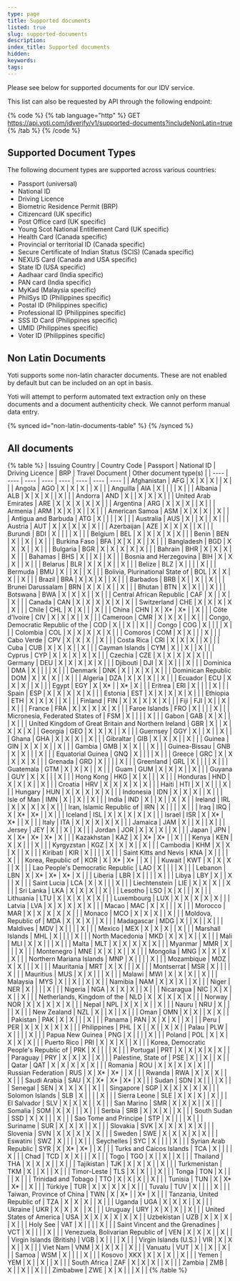 ```yaml
---
type: page
title: Supported documents
listed: true
slug: supported-documents
description: 
index_title: Supported documents
hidden: 
keywords: 
tags: 
---
```



Please see below for supported documents for our IDV service.

This list can also be requested by API through the following endpoint:


{% code %}
{% tab language="http" %}
GET https://api.yoti.com/idverify/v1/supported-documents?includeNonLatin=true
{% /tab %}
{% /code %}


## Supported Document Types

The following document types are supported across various countries:

- Passport (universal)
- National ID
- Driving Licence
- Biometric Residence Permit (BRP)
- Citizencard (UK specific)
- Post Office card (UK specific)
- Young Scot National Entitlement Card (UK specific)
- Health Card (Canada specific)
- Provincial or territorial ID (Canada specific)
- Secure Certificate of Indian Status (SCIS) (Canada specific)
- NEXUS Card (Canada and USA specific)
- State ID (USA specific)
- Aadhaar card (India specific)
- PAN card (India specific)
- MyKad (Malaysia specific)
- PhilSys ID (Philippines specific)
- Postal ID (Philippines specific)
- Professional ID (Philippines specific)
- SSS ID Card (Philippines specific)
- UMID (Philippines specific)
- Voter ID (Philippines specific)

## Non Latin Documents

Yoti supports some non-latin character documents. These are not enabled by default but can be included on an opt in basis.

Yoti will attempt to perform automated text extraction only on these documents and a document authenticity check. We cannot perform manual data entry.


{% synced id="non-latin-documents-table" %}
{% /synced %}


## All documents

{% table %}
| Issuing Country | Country Code | Passport | National ID | Driving Licence | BRP | Travel Document | Other document type(s) | 
| ---- | ---- | ---- | ---- | ---- | ---- | ---- | ---- | 
| Afghanistan | AFG | X | X | X |  | X |  | 
| Angola | AGO | X | X | X |  | X |  | 
| Anguilla | AIA | X |  |  |  | X |  | 
| Albania | ALB | X | X | X |  | X |  | 
| Andorra | AND | X |  | X | X | X |  | 
| United Arab Emirates | ARE | X | X | X | X | X |  | 
| Argentina | ARG | X | X | X |  | X |  | 
| Armenia | ARM | X | X | X |  | X |  | 
| American Samoa | ASM | X | X | X |  | X |  | 
| Antigua and Barbuda | ATG | X |  |  |  | X |  | 
| Australia | AUS | X |  | X |  | X |  | 
| Austria | AUT | X | X | X | X | X |  | 
| Azerbaijan | AZE | X | X | X |  | X |  | 
| Burundi | BDI | X |  |  |  | X |  | 
| Belgium | BEL | X | X | X | X | X |  | 
| Benin | BEN | X |  | X |  | X |  | 
| Burkina Faso | BFA | X | X | X |  | X |  | 
| Bangladesh | BGD | X | X | X |  | X |  | 
| Bulgaria | BGR | X | X | X | X | X |  | 
| Bahrain | BHR | X | X | X |  | X |  | 
| Bahamas | BHS | X |  | X |  | X |  | 
| Bosnia and Herzegovina | BIH | X | X | X |  | X |  | 
| Belarus | BLR | X | X | X |  | X |  | 
| Belize | BLZ | X |  |  |  | X |  | 
| Bermuda | BMU | X |  | X |  | X |  | 
| Bolivia, Plurinational State of | BOL | X | X | X |  | X |  | 
| Brazil | BRA | X | X | X |  | X |  | 
| Barbados | BRB | X |  | X |  | X |  | 
| Brunei Darussalam | BRN | X | X | X |  | X |  | 
| Bhutan | BTN | X | X |  |  | X |  | 
| Botswana | BWA | X | X | X |  | X |  | 
| Central African Republic | CAF | X |  | X |  | X |  | 
| Canada | CAN | X | X | X | X | X | X | 
| Switzerland | CHE | X | X | X | X | X |  | 
| Chile | CHL | X | X |  |  | X |  | 
| China | CHN | X | X* | X* |  | X |  | 
| Côte d'Ivoire | CIV | X | X | X |  | X |  | 
| Cameroon | CMR | X | X | X |  | X |  | 
| Congo, Democratic Republic of the | COD | X |  | X |  | X |  | 
| Congo | COG | X |  |  |  | X |  | 
| Colombia | COL | X | X | X | X | X |  | 
| Comoros | COM | X | X |  |  | X |  | 
| Cabo Verde | CPV | X | X | X |  | X |  | 
| Costa Rica | CRI | X | X | X |  | X |  | 
| Cuba | CUB | X | X | X |  | X |  | 
| Cayman Islands | CYM | X |  | X |  | X |  | 
| Cyprus | CYP | X | X | X | X | X |  | 
| Czechia | CZE | X | X | X | X | X |  | 
| Germany | DEU | X | X | X | X | X |  | 
| Djibouti | DJI | X | X |  |  | X |  | 
| Dominica | DMA | X |  |  |  | X |  | 
| Denmark | DNK | X |  | X | X | X |  | 
| Dominican Republic | DOM | X | X | X |  | X |  | 
| Algeria | DZA | X | X | X |  | X |  | 
| Ecuador | ECU | X | X | X |  | X |  | 
| Egypt | EGY | X | X* |  | X* | X |  | 
| Eritrea | ERI | X |  |  |  | X |  | 
| Spain | ESP | X | X | X | X | X |  | 
| Estonia | EST | X | X | X | X | X |  | 
| Ethiopia | ETH | X | X | X |  | X |  | 
| Finland | FIN | X | X | X | X | X |  | 
| Fiji | FJI | X |  | X |  | X |  | 
| France | FRA | X | X | X | X | X |  | 
| Faroe Islands | FRO | X |  |  |  | X |  | 
| Micronesia, Federated States of | FSM | X |  |  |  | X |  | 
| Gabon | GAB | X | X |  |  | X |  | 
| United Kingdom of Great Britain and Northern Ireland | GBR | X |  | X | X | X | X | 
| Georgia | GEO | X | X | X |  | X |  | 
| Guernsey | GGY | X |  | X |  | X |  | 
| Ghana | GHA | X | X | X |  | X |  | 
| Gibraltar | GIB | X | X | X |  | X |  | 
| Guinea | GIN | X | X | X |  | X |  | 
| Gambia | GMB | X | X |  |  | X |  | 
| Guinea-Bissau | GNB | X | X |  |  | X |  | 
| Equatorial Guinea | GNQ | X |  |  |  | X |  | 
| Greece | GRC | X | X | X | X | X |  | 
| Grenada | GRD | X |  |  |  | X |  | 
| Greenland | GRL | X |  |  |  | X |  | 
| Guatemala | GTM | X | X | X |  | X |  | 
| Guam | GUM | X | X | X |  | X |  | 
| Guyana | GUY | X | X |  |  | X |  | 
| Hong Kong | HKG | X | X |  |  | X |  | 
| Honduras | HND | X | X | X |  | X |  | 
| Croatia | HRV | X | X | X | X | X |  | 
| Haiti | HTI | X | X |  |  | X |  | 
| Hungary | HUN | X | X | X | X | X |  | 
| Indonesia | IDN | X | X | X |  | X |  | 
| Isle of Man | IMN | X |  | X |  | X |  | 
| India | IND | X |  | X |  | X | X | 
| Ireland | IRL | X | X | X | X | X |  | 
| Iran, Islamic Republic of | IRN | X |  |  |  | X |  | 
| Iraq | IRQ | X | X* | X* |  | X |  | 
| Iceland | ISL | X | X | X | X | X |  | 
| Israel | ISR | X | X* | X* |  | X |  | 
| Italy | ITA | X | X | X | X | X |  | 
| Jamaica | JAM | X |  | X |  | X |  | 
| Jersey | JEY | X |  | X |  | X |  | 
| Jordan | JOR | X | X | X |  | X |  | 
| Japan | JPN | X | X* | X* | X* | X |  | 
| Kazakhstan | KAZ | X | X* | X* |  | X |  | 
| Kenya | KEN | X | X |  |  | X |  | 
| Kyrgyzstan | KGZ | X | X | X |  | X |  | 
| Cambodia | KHM | X | X | X |  | X |  | 
| Kiribati | KIR | X |  |  |  | X |  | 
| Saint Kitts and Nevis | KNA | X |  |  |  | X |  | 
| Korea, Republic of | KOR | X | X* | X* |  | X |  | 
| Kuwait | KWT | X | X | X |  | X |  | 
| Lao People's Democratic Republic | LAO | X |  |  |  | X |  | 
| Lebanon | LBN | X | X* | X* | X* | X |  | 
| Liberia | LBR | X |  |  |  | X |  | 
| Libya | LBY | X |  | X |  | X |  | 
| Saint Lucia | LCA | X | X |  |  | X |  | 
| Liechtenstein | LIE | X | X | X |  | X |  | 
| Sri Lanka | LKA | X | X | X |  | X |  | 
| Lesotho | LSO | X | X |  |  | X |  | 
| Lithuania | LTU | X | X | X | X | X |  | 
| Luxembourg | LUX | X | X | X | X | X |  | 
| Latvia | LVA | X | X | X | X | X |  | 
| Macao | MAC | X | X |  |  | X |  | 
| Morocco | MAR | X | X | X | X | X |  | 
| Monaco | MCO | X | X | X |  | X |  | 
| Moldova, Republic of | MDA | X | X | X |  | X |  | 
| Madagascar | MDG | X |  | X |  | X |  | 
| Maldives | MDV | X |  |  |  | X |  | 
| Mexico | MEX | X | X | X |  | X |  | 
| Marshall Islands | MHL | X |  |  |  | X |  | 
| North Macedonia | MKD | X | X | X |  | X |  | 
| Mali | MLI | X | X |  |  | X |  | 
| Malta | MLT | X | X | X | X | X |  | 
| Myanmar | MMR | X |  |  |  | X |  | 
| Montenegro | MNE | X | X | X |  | X |  | 
| Mongolia | MNG | X | X | X |  | X |  | 
| Northern Mariana Islands | MNP | X |  |  |  | X |  | 
| Mozambique | MOZ | X | X |  |  | X |  | 
| Mauritania | MRT | X | X |  |  | X |  | 
| Montserrat | MSR | X |  |  |  | X |  | 
| Mauritius | MUS | X | X |  |  | X |  | 
| Malawi | MWI | X | X | X |  | X |  | 
| Malaysia | MYS | X |  | X |  | X | X | 
| Namibia | NAM | X | X | X |  | X |  | 
| Niger | NER | X |  |  |  | X |  | 
| Nigeria | NGA | X | X | X |  | X |  | 
| Nicaragua | NIC | X | X | X |  | X |  | 
| Netherlands, Kingdom of the | NLD | X | X | X | X | X |  | 
| Norway | NOR | X | X | X | X | X |  | 
| Nepal | NPL | X | X | X |  | X |  | 
| Nauru | NRU | X |  |  |  | X |  | 
| New Zealand | NZL | X |  | X |  | X |  | 
| Oman | OMN | X | X |  | X | X |  | 
| Pakistan | PAK | X | X |  |  | X |  | 
| Panama | PAN | X | X | X |  | X |  | 
| Peru | PER | X | X | X | X | X |  | 
| Philippines | PHL | X |  | X |  | X | X | 
| Palau | PLW | X |  |  |  | X |  | 
| Papua New Guinea | PNG | X |  |  |  | X |  | 
| Poland | POL | X | X | X | X | X |  | 
| Puerto Rico | PRI | X | X | X |  | X |  | 
| Korea, Democratic People's Republic of | PRK | X |  |  |  | X |  | 
| Portugal | PRT | X | X | X | X | X |  | 
| Paraguay | PRY | X | X | X |  | X |  | 
| Palestine, State of | PSE | X |  | X |  | X |  | 
| Qatar | QAT | X | X | X | X | X |  | 
| Romania | ROU | X | X | X | X | X |  | 
| Russian Federation | RUS | X | X* | X* |  | X |  | 
| Rwanda | RWA | X | X | X |  | X |  | 
| Saudi Arabia | SAU | X | X* | X* | X* | X |  | 
| Sudan | SDN | X |  |  |  | X |  | 
| Senegal | SEN | X | X | X |  | X |  | 
| Singapore | SGP | X | X | X | X | X |  | 
| Solomon Islands | SLB | X |  |  |  | X |  | 
| Sierra Leone | SLE | X | X | X |  | X |  | 
| El Salvador | SLV | X | X | X |  | X |  | 
| San Marino | SMR | X | X | X |  | X |  | 
| Somalia | SOM | X | X |  |  | X |  | 
| Serbia | SRB | X | X | X |  | X |  | 
| South Sudan | SSD | X | X |  |  | X |  | 
| Sao Tome and Principe | STP | X |  |  |  | X |  | 
| Suriname | SUR | X | X | X |  | X |  | 
| Slovakia | SVK | X | X | X | X | X |  | 
| Slovenia | SVN | X | X | X | X | X |  | 
| Sweden | SWE | X | X | X | X | X |  | 
| Eswatini | SWZ | X |  |  |  | X |  | 
| Seychelles | SYC | X |  |  |  | X |  | 
| Syrian Arab Republic | SYR | X | X* | X* |  | X |  | 
| Turks and Caicos Islands | TCA | X |  |  |  | X |  | 
| Chad | TCD | X | X |  |  | X |  | 
| Togo | TGO | X |  | X |  | X |  | 
| Thailand | THA | X | X | X |  | X |  | 
| Tajikistan | TJK | X | X | X |  | X |  | 
| Turkmenistan | TKM | X |  | X |  | X |  | 
| Timor-Leste | TLS | X | X |  |  | X |  | 
| Tonga | TON | X |  |  |  | X |  | 
| Trinidad and Tobago | TTO | X | X | X |  | X |  | 
| Tunisia | TUN | X | X* | X* |  | X |  | 
| Türkiye | TUR | X | X | X | X | X |  | 
| Tuvalu | TUV | X |  |  |  | X |  | 
| Taiwan, Province of China | TWN | X | X* |  | X* | X |  | 
| Tanzania, United Republic of | TZA | X | X | X |  | X |  | 
| Uganda | UGA | X | X | X |  | X |  | 
| Ukraine | UKR | X | X | X |  | X |  | 
| Uruguay | URY | X | X | X |  | X |  | 
| United States of America | USA | X | X | X | X | X | X | 
| Uzbekistan | UZB | X | X | X |  | X |  | 
| Holy See | VAT | X |  |  |  | X |  | 
| Saint Vincent and the Grenadines | VCT | X |  |  |  | X |  | 
| Venezuela, Bolivarian Republic of | VEN | X | X | X |  | X |  | 
| Virgin Islands (British) | VGB | X |  |  |  | X |  | 
| Virgin Islands (U.S.) | VIR | X | X | X |  | X |  | 
| Viet Nam | VNM | X | X | X |  | X |  | 
| Vanuatu | VUT | X |  | X |  | X |  | 
| Samoa | WSM | X |  |  |  | X |  | 
| Kosovo | XKX | X | X | X |  | X |  | 
| Yemen | YEM | X |  | X |  | X |  | 
| South Africa | ZAF | X | X | X |  | X |  | 
| Zambia | ZMB | X |  | X |  | X |  | 
| Zimbabwe | ZWE | X | X |  |  | X |  | 
{% /table %}

